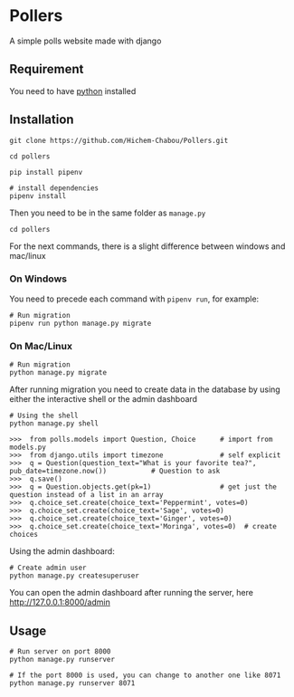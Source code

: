 # Pollers
 A simple polls website made with django

## Requirement
 
You need to have [python](https://www.python.org/downloads/) installed 

## Installation 
```
git clone https://github.com/Hichem-Chabou/Pollers.git

cd pollers

pip install pipenv

# install dependencies
pipenv install
```
Then you need to be in the same folder as `manage.py` 
```
cd pollers
```

For the next commands, there is a slight difference between windows and mac/linux

### On Windows
You need to precede each command with `pipenv run`, for example:
```
# Run migration
pipenv run python manage.py migrate
```

### On Mac/Linux
```
# Run migration
python manage.py migrate
```

After running migration you need to create data in the database by using either the interactive shell or the admin dashboard

```
# Using the shell
python manage.py shell

>>>  from polls.models import Question, Choice      # import from models.py
>>>  from django.utils import timezone              # self explicit
>>>  q = Question(question_text="What is your favorite tea?", pub_date=timezone.now())           # Question to ask
>>>  q.save()
>>>  q = Question.objects.get(pk=1)                 # get just the question instead of a list in an array
>>>  q.choice_set.create(choice_text='Peppermint', votes=0)
>>>  q.choice_set.create(choice_text='Sage', votes=0)
>>>  q.choice_set.create(choice_text='Ginger', votes=0)
>>>  q.choice_set.create(choice_text='Moringa', votes=0)  # create choices
```
Using the admin dashboard:

```
# Create admin user
python manage.py createsuperuser
```
You can open the admin dashboard after running the server, here http://127.0.0.1:8000/admin
## Usage

```
# Run server on port 8000
python manage.py runserver

# If the port 8000 is used, you can change to another one like 8071
python manage.py runserver 8071
```